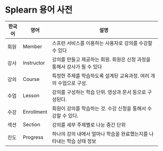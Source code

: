 # Splearn 용어 사전

| **한국어** | **영어**         | **설명**                                     |
| ------- | -------------- |--------------------------------------------|
| 회원      | Member         | 스프런 서비스를 이용하는 사용자로 강의를 수강할 수 있다            |
| 강사      | Instructor     | 강의를 만들고 제공하는 회원. 회원은 신청 과정을 통해서 강사가 될 수 있다 |
| 강의      | Course         | 특정한 주제를 학습하도록 설계된 교육과정. 여러 개의 수업으로 구성.     |
| 수업      | Lesson         | 강의를 구성하는 학습 단위. 영상과 문서 등으로 구성된다.           |
| 수강      | Enrollment     | 회원이 강의를 학습하는 것. 수강 신청을 통해서 수강할 수 있다.       |
| 섹션      | Section        | 강의를 세부 주제별로 나눈 중간 단위                       |
| 진도      | Progress       | 하나의 강의 내에서 얼마나 학습을 완료했는지를 나타내는 학습 상태 정보    |